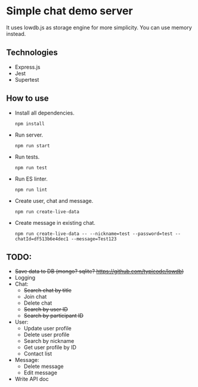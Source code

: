 # Simple chat demo server
It uses lowdb.js as storage engine for more simplicity. You can use memory instead.

## Technologies
* Express.js
* Jest
* Supertest

## How to use

* Install all dependencies.

  `npm install` 

* Run server.

  `npm run start` 

* Run tests.

  `npm run test` 

* Run ES linter.

  `npm run lint` 
  
* Create user, chat and message.

  `npm run create-live-data` 

* Create message in existing chat.

  `npm run create-live-data -- --nickname=test --password=test --chatId=df513b6e4dec1 --message=Test123` 

## TODO:
* ~~Save data to DB (mongo? sqlite? https://github.com/typicode/lowdb)~~
* Logging
* Chat:
  * ~~Search chat by title~~
  * Join chat
  * Delete chat
  * ~~Search by user ID~~
  * ~~Search by participant ID~~
* User:
  * Update user profile
  * Delete user profile
  * Search by nickname
  * Get user profile by ID
  * Contact list
* Message: 
  * Delete message
  * Edit message
* Write API doc
